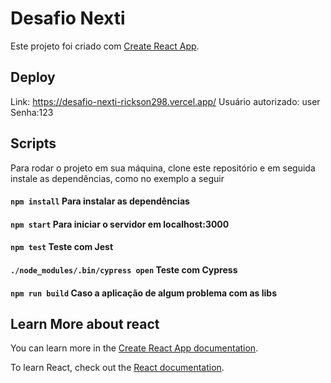 # Desafio Nexti

Este projeto foi criado com [Create React App](https://github.com/facebook/create-react-app).

## Deploy

Link: https://desafio-nexti-rickson298.vercel.app/
Usuário autorizado: user
Senha:123

## Scripts

Para rodar o projeto em sua máquina, clone este repositório e em seguida instale as dependências, como no exemplo a seguir

#### `npm install` Para instalar as dependências
#### `npm start` Para iniciar o servidor em localhost:3000
#### `npm test` Teste com Jest
#### `./node_modules/.bin/cypress open` Teste com Cypress
#### `npm run build` Caso a aplicação de algum problema com as libs

## Learn More about react

You can learn more in the [Create React App documentation](https://facebook.github.io/create-react-app/docs/getting-started).

To learn React, check out the [React documentation](https://reactjs.org/).
